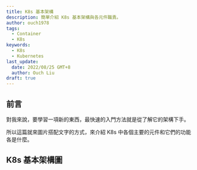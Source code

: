 ```yaml
---
title: K8s 基本架構
description: 簡單介紹 K8s 基本架構與各元件職責。
author: ouch1978
tags:
  - Container
  - K8s
keywords:
  - K8s
  - Kubernetes
last_update:
  date: 2022/08/25 GMT+8
  author: Ouch Liu
draft: true  
---
```


## 前言

對我來說，要學習一項新的東西，最快速的入門方法就是從了解它的架構下手。

所以這篇就來圖片搭配文字的方式，來介紹 K8s 中各個主要的元件和它們的功能各是什麼。

## K8s 基本架構圖



